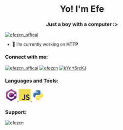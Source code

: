 <h1 align="center">Yo! I'm Efe</h1>
<h3 align="center">Just a boy with a computer :></h3>

<p align="left"> <a href="https://twitter.com/efezcn_offical" target="blank"><img src="https://img.shields.io/twitter/follow/efezcn_offical?logo=twitter&style=for-the-badge" alt="efezcn_offical" /></a> </p>

- 🔭 I’m currently working on **HTTP**

<h3 align="left">Connect with me:</h3>
<p align="left">
<a href="https://twitter.com/efezcn_offical" target="blank"><img align="center" src="https://raw.githubusercontent.com/rahuldkjain/github-profile-readme-generator/master/src/images/icons/Social/twitter.svg" alt="efezcn_offical" height="30" width="40" /></a>
<a href="https://www.youtube.com/c/efezcn" target="blank"><img align="center" src="https://raw.githubusercontent.com/rahuldkjain/github-profile-readme-generator/master/src/images/icons/Social/youtube.svg" alt="efezcn" height="30" width="40" /></a>
<a href="https://discord.gg/kYnrt5rcKJ" target="blank"><img align="center" src="https://raw.githubusercontent.com/rahuldkjain/github-profile-readme-generator/master/src/images/icons/Social/discord.svg" alt="kYnrt5rcKJ" height="30" width="40" /></a>
</p>

<h3 align="left">Languages and Tools:</h3>
<p align="left"> <a href="https://www.w3schools.com/cs/" target="_blank" rel="noreferrer"> <img src="https://raw.githubusercontent.com/devicons/devicon/master/icons/csharp/csharp-original.svg" alt="csharp" width="40" height="40"/> </a> <a href="https://developer.mozilla.org/en-US/docs/Web/JavaScript" target="_blank" rel="noreferrer"> <img src="https://raw.githubusercontent.com/devicons/devicon/master/icons/javascript/javascript-original.svg" alt="javascript" width="40" height="40"/> </a> <a href="https://www.python.org" target="_blank" rel="noreferrer"> <img src="https://raw.githubusercontent.com/devicons/devicon/master/icons/python/python-original.svg" alt="python" width="40" height="40"/> </a> </p>

<h3 align="left">Support:</h3>
<p><a href="https://ko-fi.com/efezcn"> <img align="left" src="https://cdn.ko-fi.com/cdn/kofi3.png?v=3" height="50" width="210" alt="efezcn" /></a></p><br><br>

